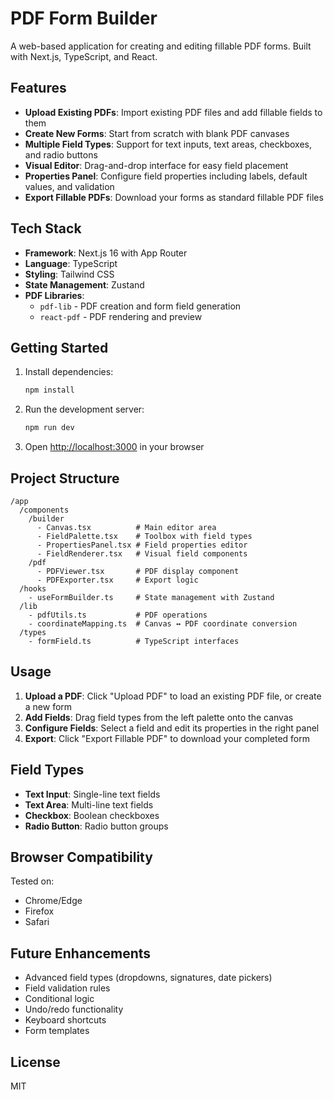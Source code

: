 # PDF Form Builder

A web-based application for creating and editing fillable PDF forms. Built with Next.js, TypeScript, and React.

## Features

- **Upload Existing PDFs**: Import existing PDF files and add fillable fields to them
- **Create New Forms**: Start from scratch with blank PDF canvases
- **Multiple Field Types**: Support for text inputs, text areas, checkboxes, and radio buttons
- **Visual Editor**: Drag-and-drop interface for easy field placement
- **Properties Panel**: Configure field properties including labels, default values, and validation
- **Export Fillable PDFs**: Download your forms as standard fillable PDF files

## Tech Stack

- **Framework**: Next.js 16 with App Router
- **Language**: TypeScript
- **Styling**: Tailwind CSS
- **State Management**: Zustand
- **PDF Libraries**: 
  - `pdf-lib` - PDF creation and form field generation
  - `react-pdf` - PDF rendering and preview

## Getting Started

1. Install dependencies:
   ```bash
   npm install
   ```

2. Run the development server:
   ```bash
   npm run dev
   ```

3. Open [http://localhost:3000](http://localhost:3000) in your browser

## Project Structure

```
/app
  /components
    /builder
      - Canvas.tsx          # Main editor area
      - FieldPalette.tsx    # Toolbox with field types
      - PropertiesPanel.tsx # Field properties editor
      - FieldRenderer.tsx   # Visual field components
    /pdf
      - PDFViewer.tsx       # PDF display component
      - PDFExporter.tsx     # Export logic
  /hooks
    - useFormBuilder.ts     # State management with Zustand
  /lib
    - pdfUtils.ts           # PDF operations
    - coordinateMapping.ts  # Canvas ↔ PDF coordinate conversion
  /types
    - formField.ts          # TypeScript interfaces
```

## Usage

1. **Upload a PDF**: Click "Upload PDF" to load an existing PDF file, or create a new form
2. **Add Fields**: Drag field types from the left palette onto the canvas
3. **Configure Fields**: Select a field and edit its properties in the right panel
4. **Export**: Click "Export Fillable PDF" to download your completed form

## Field Types

- **Text Input**: Single-line text fields
- **Text Area**: Multi-line text fields
- **Checkbox**: Boolean checkboxes
- **Radio Button**: Radio button groups

## Browser Compatibility

Tested on:
- Chrome/Edge
- Firefox
- Safari

## Future Enhancements

- Advanced field types (dropdowns, signatures, date pickers)
- Field validation rules
- Conditional logic
- Undo/redo functionality
- Keyboard shortcuts
- Form templates

## License

MIT
